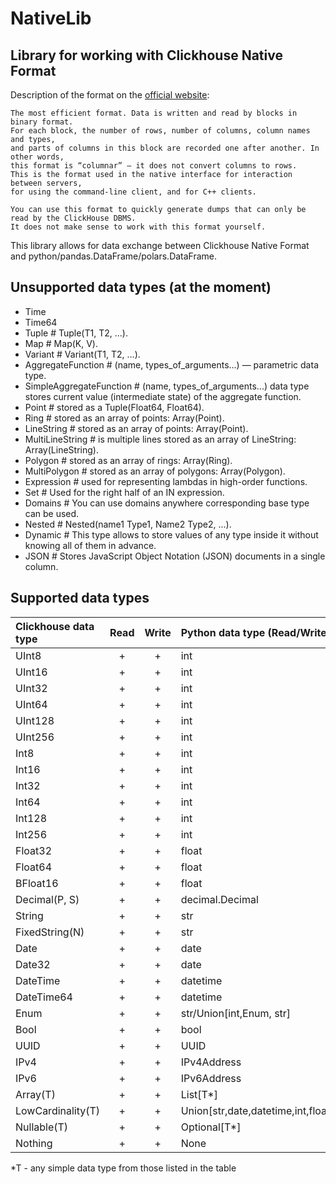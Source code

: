 # NativeLib

## Library for working with Clickhouse Native Format

Description of the format on the [official website](https://clickhouse.com/docs/en/interfaces/formats#native):

```quote
The most efficient format. Data is written and read by blocks in binary format.
For each block, the number of rows, number of columns, column names and types,
and parts of columns in this block are recorded one after another. In other words,
this format is “columnar” – it does not convert columns to rows.
This is the format used in the native interface for interaction between servers,
for using the command-line client, and for C++ clients.

You can use this format to quickly generate dumps that can only be read by the ClickHouse DBMS.
It does not make sense to work with this format yourself.
```

This library allows for data exchange between Clickhouse Native Format
and python/pandas.DataFrame/polars.DataFrame.

## Unsupported data types (at the moment)

* Time
* Time64
* Tuple # Tuple(T1, T2, ...).
* Map # Map(K, V).
* Variant # Variant(T1, T2, ...).
* AggregateFunction # (name, types_of_arguments...) — parametric data type.
* SimpleAggregateFunction # (name, types_of_arguments...) data type stores current value (intermediate state) of the aggregate function.
* Point # stored as a Tuple(Float64, Float64).
* Ring # stored as an array of points: Array(Point).
* LineString # stored as an array of points: Array(Point).
* MultiLineString # is multiple lines stored as an array of LineString: Array(LineString).
* Polygon # stored as an array of rings: Array(Ring).
* MultiPolygon # stored as an array of polygons: Array(Polygon).
* Expression # used for representing lambdas in high-order functions.
* Set # Used for the right half of an IN expression.
* Domains # You can use domains anywhere corresponding base type can be used.
* Nested # Nested(name1 Type1, Name2 Type2, ...).
* Dynamic # This type allows to store values of any type inside it without knowing all of them in advance.
* JSON # Stores JavaScript Object Notation (JSON) documents in a single column.

## Supported data types

| Clickhouse data type  | Read   | Write  | Python data type (Read/Write)        |
|:----------------------|:------:|:------:|:-------------------------------------|
| UInt8                 | +      | +      | int                                  |
| UInt16                | +      | +      | int                                  |
| UInt32                | +      | +      | int                                  |
| UInt64                | +      | +      | int                                  |
| UInt128               | +      | +      | int                                  |
| UInt256               | +      | +      | int                                  |
| Int8                  | +      | +      | int                                  |
| Int16                 | +      | +      | int                                  |
| Int32                 | +      | +      | int                                  |
| Int64                 | +      | +      | int                                  |
| Int128                | +      | +      | int                                  |
| Int256                | +      | +      | int                                  |
| Float32               | +      | +      | float                                |
| Float64               | +      | +      | float                                |
| BFloat16              | +      | +      | float                                |
| Decimal(P, S)         | +      | +      | decimal.Decimal                      |
| String                | +      | +      | str                                  |
| FixedString(N)        | +      | +      | str                                  |
| Date                  | +      | +      | date                                 |
| Date32                | +      | +      | date                                 |
| DateTime              | +      | +      | datetime                             |
| DateTime64            | +      | +      | datetime                             |
| Enum                  | +      | +      | str/Union[int,Enum, str]             |
| Bool                  | +      | +      | bool                                 |
| UUID                  | +      | +      | UUID                                 |
| IPv4                  | +      | +      | IPv4Address                          |
| IPv6                  | +      | +      | IPv6Address                          |
| Array(T)              | +      | +      | List[T*]                             |
| LowCardinality(T)     | +      | +      | Union[str,date,datetime,int,float]   |
| Nullable(T)           | +      | +      | Optional[T*]                         |
| Nothing               | +      | +      | None                                 |

*T - any simple data type from those listed in the table
